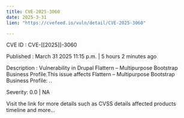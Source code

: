 ```yaml
---
title: CVE-2025-3060
date: 2025-3-31
lien: "https://cvefeed.io/vuln/detail/CVE-2025-3060"

---
```


CVE ID : CVE-[[2025]]-3060
 
Published :  March 31
2025
11:15 p.m. | 5 hours
2 minutes ago
 
Description : Vulnerability in Drupal Flattern – Multipurpose Bootstrap Business Profile.This issue affects Flattern – Multipurpose Bootstrap Business Profile: *.*.
 
Severity: 0.0 | NA
 
Visit the link for more details
such as CVSS details
affected products
timeline
and more...
